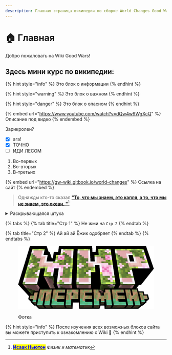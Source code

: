 ```yaml
---
description: Главная страница википедии по сборке World Changes Good Wars
---
```


# 🏠 Главная

Добро пожаловать на Wiki Good Wars!

## Здесь мини курс по википедии:

{% hint style="info" %}
Это блок о информации
{% endhint %}

{% hint style="warning" %}
Это блок о важном
{% endhint %}

{% hint style="danger" %}
Это блок о опасном
{% endhint %}

{% embed url="https://www.youtube.com/watch?v=dQw4w9WgXcQ" %}
Описание под видео
{% endembed %}

Зарикролен?

* [x] ага!
* [x] ТОЧНО
* [ ] ИДИ ЛЕСОМ

1. Во-первых&#x20;
2. Во-вторых
3. В-третьих

{% embed url="https://gw-wiki.gitbook.io/world-changes" %}
Ссылка на сайт
{% endembed %}

> Однажды кто-то сказал [**"То, что мы знаем, это капля, а то, что мы не знаем, это океан. "**](#user-content-fn-1)[^1]

<details>

<summary>Раскрывающаяся штука</summary>

ОПА РАСКРЫЛАСЬ

</details>

{% tabs %}
{% tab title="Стр 1" %}
Не жми на `Стр 2`
{% endtab %}

{% tab title="Стр 2" %}
Ай ай ай Ёжик одобряет
{% endtab %}
{% endtabs %}

<figure><img src=".gitbook/assets/МИР_ПЕРЕМЕНv3.png" alt=""><figcaption><p>Фотка</p></figcaption></figure>

{% hint style="info" %}
После изучения всех возможных блоков сайта вы можете приступить к ознакомлению с Wiki :tada:
{% endhint %}

[^1]: [<mark style="color:blue;">**Исаак Ньютон**</mark>](https://ru.wikipedia.org/wiki/%D0%9D%D1%8C%D1%8E%D1%82%D0%BE%D0%BD,\_%D0%98%D1%81%D0%B0%D0%B0%D0%BA) _Физик и математик_
